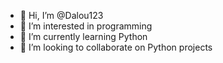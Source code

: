 - 👋 Hi, I’m @Dalou123
- 👀 I’m interested in programming
- 🌱 I’m currently learning Python
- 💞️ I’m looking to collaborate on Python projects


<!---
Dalou123/Dalou123 is a ✨ special ✨ repository because its `README.md` (this file) appears on your GitHub profile.
You can click the Preview link to take a look at your changes.
--->
